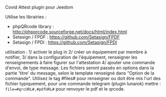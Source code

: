 Covid Attest plugin pour Jeedom

Utilise les librairies :
 * phpQRcode library : http://phpqrcode.sourceforge.net/docs/html/index.html
 *  Setasign / FPDF : https://github.com/Setasign/FPDF
 *  Setasign / FPDI : https://github.com/Setasign/FPDI
 
 
 utilisation :
 1/ activer le plug in
 2/ créer un équipement par membre à notifier,
 3/ dans la configuration de l'équipement, renseigner les renseignements à faire figurer sur l'attestation
 4/ ajouter une commande d'envoi, de type message. Les fichiers seront passés en options dans la partie 'titre' du message, selon le template renseigné dans "Option de la commande". Utilisez le tag #files# pour renseigner ou doit être mis l'url des fichier
 typiquement, pour une commande telegram (plugin lunarok) mettre : 
```file=#qrcURL#,#pdfURL#```
pour renvoyer le pdf et le qrcode.
